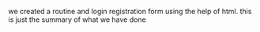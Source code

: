 we created a routine and login registration form using the help of html.
this is just the summary of what we have done
